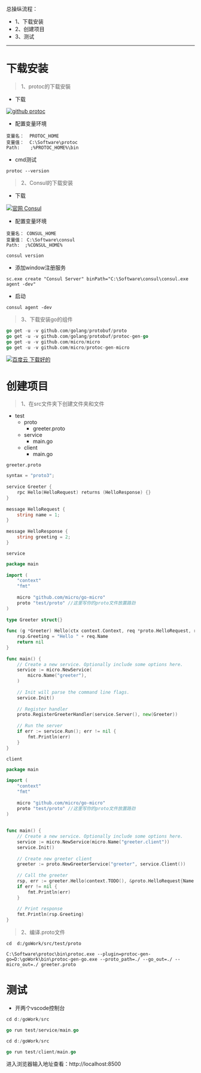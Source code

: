 总操纵流程：
- 1、下载安装
- 2、创建项目
- 3、测试

***
# 下载安装

> 1、protoc的下载安裝

- 下载

[![](https://img.shields.io/badge/github-protoc-blued.svg "github protoc")](https://github.com/protocolbuffers/protobuf/releases/tag/v3.8.0-rc1)

- 配置变量环境

```
变量名：  PROTOC_HOME
变量值：  C:\Software\protoc
Path:    ;%PROTOC_HOME%\bin
```

- cmd测试

```
protoc --version
```

> 2、Consul的下载安装

- 下载

[![](https://img.shields.io/badge/官网-Consul-red.svg "官网 Consul")](https://www.consul.io/downloads.html)

- 配置变量环境

```
变量名： CONSUL_HOME
变量值： C:\Software\consul
Path:  ;%CONSUL_HOME%

consul version
```

- 添加window注册服务

```
sc.exe create "Consul Server" binPath="C:\Software\consul\consul.exe agent -dev"
```

- 启动

```
consul agent -dev
```

> 3、下载安装go的组件

```go
go get -u -v github.com/golang/protobuf/proto
go get -u -v github.com/golang/protobuf/protoc-gen-go
go get -u -v github.com/micro/micro
go get -u -v github.com/micro/protoc-gen-micro
```

[![](https://img.shields.io/badge/百度云-下载好的-green.svg "百度云 下载好的")](https://pan.baidu.com/s/1asiYWpxb_pXftGCbBgVcLA)

# 创建项目

> 1、在src文件夹下创建文件夹和文件

-  test
    - proto
        - greeter.proto
    - service
        - main.go
    - client
        - main.go

`greeter.proto`

```go
syntax = "proto3";
 
service Greeter {
    rpc Hello(HelloRequest) returns (HelloResponse) {}
}
 
message HelloRequest {
    string name = 1;
}
 
message HelloResponse {
    string greeting = 2;
}
```

`service`

```go
package main
  
import (
    "context"
    "fmt"
  
    micro "github.com/micro/go-micro"
    proto "test/proto" //这里写你的proto文件放置路劲
)
  
type Greeter struct{}
  
func (g *Greeter) Hello(ctx context.Context, req *proto.HelloRequest, rsp *proto.HelloResponse) error {
    rsp.Greeting = "Hello " + req.Name
    return nil
}
  
func main() {
    // Create a new service. Optionally include some options here.
    service := micro.NewService(
        micro.Name("greeter"),
    )
  
    // Init will parse the command line flags.
    service.Init()
  
    // Register handler
    proto.RegisterGreeterHandler(service.Server(), new(Greeter))
  
    // Run the server
    if err := service.Run(); err != nil {
        fmt.Println(err)
    }
}
```

`client`

```go
package main
  
import (
    "context"
    "fmt"
  
    micro "github.com/micro/go-micro"
    proto "test/proto" //这里写你的proto文件放置路劲
)
  
  
func main() {
    // Create a new service. Optionally include some options here.
    service := micro.NewService(micro.Name("greeter.client"))
    service.Init()
  
    // Create new greeter client
    greeter := proto.NewGreeterService("greeter", service.Client())
  
    // Call the greeter
    rsp, err := greeter.Hello(context.TODO(), &proto.HelloRequest{Name: "老兵"})
    if err != nil {
        fmt.Println(err)
    }
  
    // Print response
    fmt.Println(rsp.Greeting)
}
```

> 2、编译.proto文件

```
cd  d:/goWork/src/test/proto

C:\Software\protoc\bin\protoc.exe --plugin=protoc-gen-go=D:\goWork\bin\protoc-gen-go.exe --proto_path=./ --go_out=./ --micro_out=./ greeter.proto
```

# 测试

- 开两个vscode控制台

```go
cd d:/goWork/src

go run test/service/main.go
```


```go
cd d:/goWork/src

go run test/client/main.go
```

进入浏览器输入地址查看：http://localhost:8500
